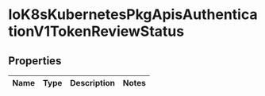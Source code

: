 
# IoK8sKubernetesPkgApisAuthenticationV1TokenReviewStatus

## Properties
Name | Type | Description | Notes
------------ | ------------- | ------------- | -------------



